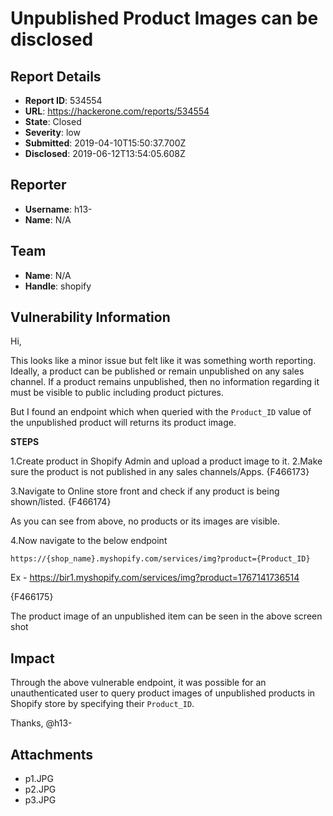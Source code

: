 # Unpublished Product Images can be disclosed

## Report Details
- **Report ID**: 534554
- **URL**: https://hackerone.com/reports/534554
- **State**: Closed
- **Severity**: low
- **Submitted**: 2019-04-10T15:50:37.700Z
- **Disclosed**: 2019-06-12T13:54:05.608Z

## Reporter
- **Username**: h13-
- **Name**: N/A

## Team
- **Name**: N/A
- **Handle**: shopify

## Vulnerability Information
Hi,

This looks like a minor issue but felt like it was something worth reporting. Ideally, a product can be published or remain unpublished on any sales channel. If a product remains unpublished, then no information regarding it must be visible to public including product pictures.

But I found an endpoint which when queried with the `Product_ID` value of the unpublished product will returns its product image.

__STEPS__

1.Create product in Shopify Admin and upload a product image to it.
2.Make sure the product is not published in any sales channels/Apps.
{F466173}

3.Navigate to Online store front and check if any product is being shown/listed.
{F466174}

As you can see from above, no products or its images are visible.

4.Now navigate to the below endpoint

```
https://{shop_name}.myshopify.com/services/img?product={Product_ID}
```

Ex - https://bir1.myshopify.com/services/img?product=1767141736514

{F466175}

The product image of an unpublished item can be seen in the above screen shot

## Impact

Through the above vulnerable endpoint, it was possible for an unauthenticated user to query product images of unpublished products in Shopify store by specifying their `Product_ID`.

Thanks,
@h13-

## Attachments
- p1.JPG
- p2.JPG
- p3.JPG
